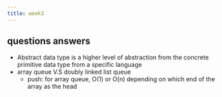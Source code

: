 ```yaml
---
title: week3
---
```


## questions answers
- Abstract data type is a higher level of abstraction from the concrete primitive data type from a specific language
- array queue V.S doubly linked list queue
  - push: for array queue, O(1) or O(n) depending on which end of the array as the head
